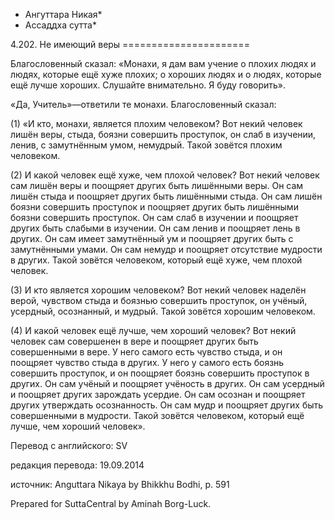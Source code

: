 * Ангуттара Никая*
* Ассаддха сутта*

4\.202\. Не имеющий веры
\=\=\=\=\=\=\=\=\=\=\=\=\=\=\=\=\=\=\=\=\=\=

Благословенный сказал: «Монахи, я дам вам учение о плохих людях и людях, которые ещё хуже плохих; о хороших людях и о людях, которые ещё лучше хороших\. Слушайте внимательно\. Я буду говорить»\.

«Да, Учитель»—ответили те монахи\. Благословенный сказал:

\(1\) «И кто, монахи, является плохим человеком? Вот некий человек лишён веры, стыда, боязни совершить проступок, он слаб в изучении, ленив, с замутнённым умом, немудрый\. Такой зовётся плохим человеком\.

\(2\) И какой человек ещё хуже, чем плохой человек? Вот некий человек сам лишён веры и поощряет других быть лишёнными веры\. Он сам лишён стыда и поощряет других быть лишёнными стыда\. Он сам лишён боязни совершить проступок и поощряет других быть лишёнными боязни совершить проступок\. Он сам слаб в изучении и поощряет других быть слабыми в изучении\. Он сам ленив и поощряет лень в других\. Он сам имеет замутнённый ум и поощряет других быть с замутнёнными умами\. Он сам немудр и поощряет отсутствие мудрости в других\. Такой зовётся человеком, который ещё хуже, чем плохой человек\.

\(3\) И кто является хорошим человеком? Вот некий человек наделён верой, чувством стыда и боязнью совершить проступок, он учёный, усердный, осознанный, и мудрый\. Такой зовётся хорошим человеком\.

\(4\) И какой человек ещё лучше, чем хороший человек? Вот некий человек сам совершенен в вере и поощряет других быть совершенными в вере\. У него самого есть чувство стыда, и он поощряет чувство стыда в других\. У него у самого есть боязнь совершить проступок, и он поощряет боязнь совершить проступок в других\. Он сам учёный и поощряет учёность в других\. Он сам усердный и поощряет других зарождать усердие\. Он сам осознан и поощряет других утверждать осознанность\. Он сам мудр и поощряет других быть совершенными в мудрости\. Такой зовётся человеком, который ещё лучше, чем хороший человек»\.

Перевод с английского: SV

редакция перевода: 19\.09\.2014

источник: Anguttara Nikaya by Bhikkhu Bodhi, p\. 591

Prepared for SuttaCentral by Aminah Borg\-Luck\.